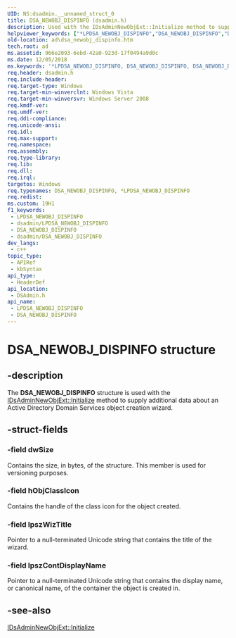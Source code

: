 ```yaml
---
UID: NS:dsadmin.__unnamed_struct_0
title: DSA_NEWOBJ_DISPINFO (dsadmin.h)
description: Used with the IDsAdminNewObjExt::Initialize method to supply additional data about an Active Directory Domain Services object creation wizard.
helpviewer_keywords: ["*LPDSA_NEWOBJ_DISPINFO","DSA_NEWOBJ_DISPINFO","DSA_NEWOBJ_DISPINFO structure [Active Directory]","LPDSA_NEWOBJ_DISPINFO","LPDSA_NEWOBJ_DISPINFO structure pointer [Active Directory]","ad.dsa_newobj_dispinfo","dsadmin/DSA_NEWOBJ_DISPINFO","dsadmin/LPDSA_NEWOBJ_DISPINFO"]
old-location: ad\dsa_newobj_dispinfo.htm
tech.root: ad
ms.assetid: 966e2093-6ebd-42a0-923d-17f0494a9d0c
ms.date: 12/05/2018
ms.keywords: '*LPDSA_NEWOBJ_DISPINFO, DSA_NEWOBJ_DISPINFO, DSA_NEWOBJ_DISPINFO structure [Active Directory], LPDSA_NEWOBJ_DISPINFO, LPDSA_NEWOBJ_DISPINFO structure pointer [Active Directory], ad.dsa_newobj_dispinfo, dsadmin/DSA_NEWOBJ_DISPINFO, dsadmin/LPDSA_NEWOBJ_DISPINFO'
req.header: dsadmin.h
req.include-header: 
req.target-type: Windows
req.target-min-winverclnt: Windows Vista
req.target-min-winversvr: Windows Server 2008
req.kmdf-ver: 
req.umdf-ver: 
req.ddi-compliance: 
req.unicode-ansi: 
req.idl: 
req.max-support: 
req.namespace: 
req.assembly: 
req.type-library: 
req.lib: 
req.dll: 
req.irql: 
targetos: Windows
req.typenames: DSA_NEWOBJ_DISPINFO, *LPDSA_NEWOBJ_DISPINFO
req.redist: 
ms.custom: 19H1
f1_keywords:
 - LPDSA_NEWOBJ_DISPINFO
 - dsadmin/LPDSA_NEWOBJ_DISPINFO
 - DSA_NEWOBJ_DISPINFO
 - dsadmin/DSA_NEWOBJ_DISPINFO
dev_langs:
 - c++
topic_type:
 - APIRef
 - kbSyntax
api_type:
 - HeaderDef
api_location:
 - DSAdmin.h
api_name:
 - LPDSA_NEWOBJ_DISPINFO
 - DSA_NEWOBJ_DISPINFO
---
```


# DSA_NEWOBJ_DISPINFO structure


## -description

The <b>DSA_NEWOBJ_DISPINFO</b> structure is used with the <a href="/windows/desktop/api/dsadmin/nf-dsadmin-idsadminnewobjext-initialize">IDsAdminNewObjExt::Initialize</a> method to supply additional data about an Active Directory Domain Services  object creation wizard.

## -struct-fields

### -field dwSize

Contains the size, in bytes, of the structure. This member is used for versioning purposes.

### -field hObjClassIcon

Contains the handle  of the class icon for the object created.

### -field lpszWizTitle

Pointer to a null-terminated Unicode string that contains the title of the wizard.

### -field lpszContDisplayName

Pointer to a null-terminated Unicode string that contains the display name, or canonical name,  of the container the object is created in.

## -see-also

<a href="/windows/desktop/api/dsadmin/nf-dsadmin-idsadminnewobjext-initialize">IDsAdminNewObjExt::Initialize</a>

